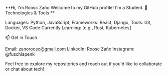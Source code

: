**Hi, I'm Roosc Zaño
Welcome to my GitHub profile! I'm a Student.
🔧 Technologies & Tools
**

Languages: Python, JavaScript,
Frameworks: React, Django, 
Tools: Git, Docker, VS Code
Currently Learning: [e.g., Rust, Kubernetes]


📫 Get in Touch

Email: zanoroosc@gmail.com
LinkedIn: Roosc Zaño
Instagram: @fuschiapenk

Feel free to explore my repositories and reach out if you'd like to collaborate or chat about tech!
